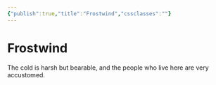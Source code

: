 ```yaml
---
{"publish":true,"title":"Frostwind","cssclasses":""}
---
```




# Frostwind

The cold is harsh but bearable, and the people who live here are very accustomed.
